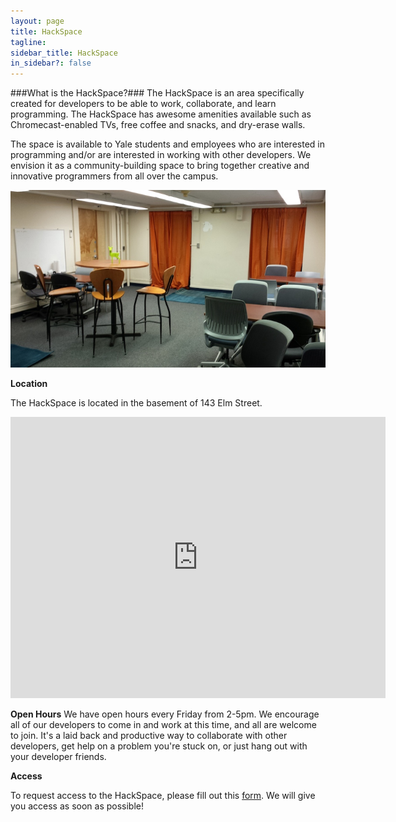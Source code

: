 ```yaml
---
layout: page
title: HackSpace
tagline:
sidebar_title: HackSpace
in_sidebar?: false
---
```


###What is the HackSpace?###
The HackSpace is an area specifically created for developers to be able to work,
collaborate, and learn programming. The HackSpace has awesome amenities available
such as Chromecast-enabled TVs, free coffee and snacks, and dry-erase walls.


The space is available to Yale students and employees who are interested in programming
and/or are interested in working with other developers. We envision it as a community-building space to bring together creative and innovative programmers from all over the campus.

![Hackspace](/public/hackspace.jpg)

**Location**

The HackSpace is located in the basement of 143 Elm Street.

<iframe width="600" height="450" frameborder="0" style="border:0" src="https://www.google.com/maps/embed/v1/place?q=143%20Elm%20Street%2C%20New%20Haven%2C%20CT%2C%20United%20States&key=AIzaSyDVa_UKFA2-y7tqwimS8vQYLB8bq6BXZSg"> </iframe>

**Open Hours**
We have open hours every Friday from 2-5pm. We encourage all of our developers to come in and work at this time, and all are welcome to join. It's a laid back and productive way to collaborate with other developers, get help on a problem you're stuck on, or just hang out with your developer friends. 

**Access**

To request access to the HackSpace, please fill out this [form](https://docs.google.com/forms/d/1T1J3TDzf2GDEgOW59_Qe7G-kvIyLtVRtnwmkPcBXrdQ/viewform). We will give you access as soon as possible!
